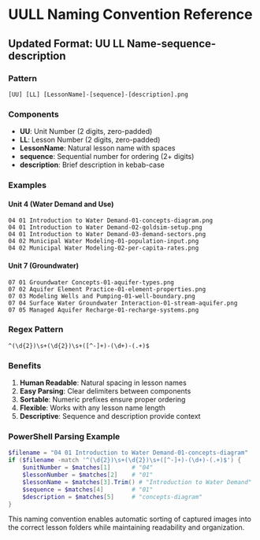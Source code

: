 # UULL Naming Convention Reference

## Updated Format: UU LL Name-sequence-description

### Pattern
`[UU] [LL] [LessonName]-[sequence]-[description].png`

### Components
- **UU**: Unit Number (2 digits, zero-padded)
- **LL**: Lesson Number (2 digits, zero-padded)
- **LessonName**: Natural lesson name with spaces
- **sequence**: Sequential number for ordering (2+ digits)
- **description**: Brief description in kebab-case

### Examples

#### Unit 4 (Water Demand and Use)
```
04 01 Introduction to Water Demand-01-concepts-diagram.png
04 01 Introduction to Water Demand-02-goldsim-setup.png
04 01 Introduction to Water Demand-03-demand-sectors.png
04 02 Municipal Water Modeling-01-population-input.png
04 02 Municipal Water Modeling-02-per-capita-rates.png
```

#### Unit 7 (Groundwater)
```
07 01 Groundwater Concepts-01-aquifer-types.png
07 02 Aquifer Element Practice-01-element-properties.png
07 03 Modeling Wells and Pumping-01-well-boundary.png
07 04 Surface Water Groundwater Interaction-01-stream-aquifer.png
07 05 Managed Aquifer Recharge-01-recharge-systems.png
```

### Regex Pattern
```regex
^(\d{2})\s+(\d{2})\s+([^-]+)-(\d+)-(.+)$
```

### Benefits
1. **Human Readable**: Natural spacing in lesson names
2. **Easy Parsing**: Clear delimiters between components
3. **Sortable**: Numeric prefixes ensure proper ordering
4. **Flexible**: Works with any lesson name length
5. **Descriptive**: Sequence and description provide context

### PowerShell Parsing Example
```powershell
$filename = "04 01 Introduction to Water Demand-01-concepts-diagram"
if ($filename -match '^(\d{2})\s+(\d{2})\s+([^-]+)-(\d+)-(.+)$') {
    $unitNumber = $matches[1]      # "04"
    $lessonNumber = $matches[2]    # "01" 
    $lessonName = $matches[3].Trim() # "Introduction to Water Demand"
    $sequence = $matches[4]        # "01"
    $description = $matches[5]     # "concepts-diagram"
}
```

This naming convention enables automatic sorting of captured images into the correct lesson folders while maintaining readability and organization.
